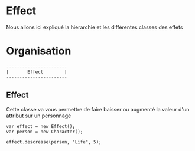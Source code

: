 Effect
==========

Nous allons ici expliqué la hierarchie et les différentes classes des effets


Organisation
============
```
-----------------------
|       Effect        |
-----------------------
```


Effect
-------
Cette classe va vous permettre de faire baisser ou augmenté la valeur d'un attribut sur un personnage


```
var effect = new Effect();
var person = new Character();

effect.descrease(person, "Life", 5);
``` 